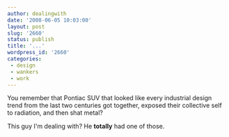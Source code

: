 ```yaml
---
author: dealingwith
date: '2008-06-05 10:03:00'
layout: post
slug: '2660'
status: publish
title: '...'
wordpress_id: '2660'
categories:
 - design
 - wankers
 - work
---
```


You remember that Pontiac SUV that looked like every industrial design trend
from the last two centuries got together, exposed their collective self to
radiation, and then shat metal?

This guy I'm dealing with? He **totally** had one of those.

